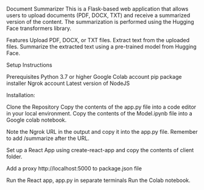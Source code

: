 Document Summarizer
This is a Flask-based web application that allows users to upload documents (PDF, DOCX, TXT) and receive a summarized version of the content. The summarization is performed using the Hugging Face transformers library.

Features
Upload PDF, DOCX, or TXT files.
Extract text from the uploaded files.
Summarize the extracted text using a pre-trained model from Hugging Face.

Setup Instructions

Prerequisites
Python 3.7 or higher
Google Colab account
pip package installer
Ngrok account
Latest version of NodeJS

Installation:

Clone the Repository
Copy the contents of the app.py file into a code editor in your local environment.
Copy the contents of the Model.ipynb file into a Google colab notebook.

Note the Ngrok URL in the output and copy it into the app.py file. Remember to add /summarize after the URL.

Set up a React App using create-react-app and copy the contents of client folder.

Add a proxy http://localhost:5000 to package.json file

Run the React app, app.py in separate terminals
Run the Colab notebook.
